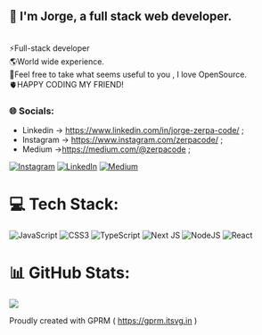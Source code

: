 ## 🔭 I'm Jorge, a full stack web developer. 
<br>⚡Full-stack developer<br>🌎World wide experience.<br> 🚀Feel free to take what seems useful to you , I love OpenSource.<br>🫀HAPPY CODING MY FRIEND!


### 🌐 Socials:
- Linkedin -> https://www.linkedin.com/in/jorge-zerpa-code/  ;
- Instagram -> https://www.instagram.com/zerpacode/  ;
- Medium ->https://medium.com/@zerpacode ;

[![Instagram](https://img.shields.io/badge/Instagram-%23E4405F.svg?logo=Instagram&logoColor=white)](https://instagram.com/@zerpacode) [![LinkedIn](https://img.shields.io/badge/LinkedIn-%230077B5.svg?logo=linkedin&logoColor=white)](https://linkedin.com/in/jorge-zerpa-code) [![Medium](https://img.shields.io/badge/Medium-12100E?logo=medium&logoColor=white)](https://medium.com/@zerpacode) 

# 💻 Tech Stack:
![JavaScript](https://img.shields.io/badge/javascript-%23323330.svg?style=for-the-badge&logo=javascript&logoColor=%23F7DF1E) ![CSS3](https://img.shields.io/badge/css3-%231572B6.svg?style=for-the-badge&logo=css3&logoColor=white) ![TypeScript](https://img.shields.io/badge/typescript-%23007ACC.svg?style=for-the-badge&logo=typescript&logoColor=white)  ![Next JS](https://img.shields.io/badge/Next-black?style=for-the-badge&logo=next.js&logoColor=white) ![NodeJS](https://img.shields.io/badge/node.js-6DA55F?style=for-the-badge&logo=node.js&logoColor=white) ![React](https://img.shields.io/badge/react-%2320232a.svg?style=for-the-badge&logo=react&logoColor=%2361DAFB) 

# 📊 GitHub Stats:
![](https://github-readme-streak-stats.herokuapp.com/?user=jorgezerpa&theme=react&hide_border=false)<br/>

Proudly created with GPRM ( https://gprm.itsvg.in )
